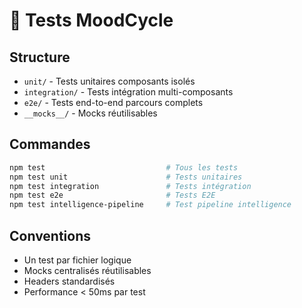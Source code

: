 # 🧪 Tests MoodCycle

## Structure
- `unit/` - Tests unitaires composants isolés
- `integration/` - Tests intégration multi-composants  
- `e2e/` - Tests end-to-end parcours complets
- `__mocks__/` - Mocks réutilisables

## Commandes
```bash
npm test                           # Tous les tests
npm test unit                      # Tests unitaires
npm test integration               # Tests intégration
npm test e2e                       # Tests E2E
npm test intelligence-pipeline     # Test pipeline intelligence
```

## Conventions
- Un test par fichier logique
- Mocks centralisés réutilisables
- Headers standardisés
- Performance < 50ms par test
